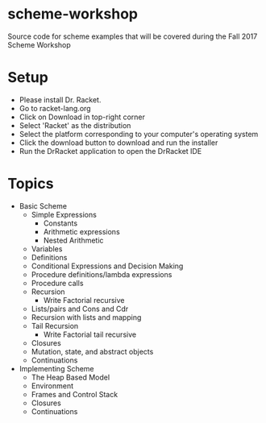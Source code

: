 # scheme-workshop
Source code for scheme examples that will be covered during the Fall 2017 Scheme Workshop

# Setup
- Please install Dr. Racket.
 - Go to racket-lang.org
 - Click on Download in top-right corner
 - Select 'Racket' as the distribution
 - Select the platform corresponding to your computer's operating system
 - Click the download button to download and run the installer
 - Run the DrRacket application to open the DrRacket IDE
 

# Topics

- Basic Scheme
  - Simple Expressions
    - Constants
    - Arithmetic expressions
    - Nested Arithmetic
  - Variables
  - Definitions
  - Conditional Expressions and Decision Making
  - Procedure definitions/lambda expressions
  - Procedure calls
  - Recursion
    - Write Factorial recursive
  - Lists/pairs and Cons and Cdr
  - Recursion with lists and mapping
  - Tail Recursion
    - Write Factorial tail recursive
  - Closures
  - Mutation, state, and abstract objects
  - Continuations
- Implementing Scheme
  - The Heap Based Model
  - Environment
  - Frames and Control Stack
  - Closures
  - Continuations
